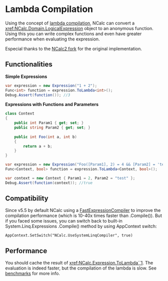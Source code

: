 ﻿# Lambda Compilation

Using the concept
of [lambda compilation](https://learn.microsoft.com/en-us/dotnet/api/system.linq.expressions.expression-1.compile?view=net-8.0),
NCalc can convert a <xref:NCalc.Domain.LogicalExpression> object to an anonymous function.
Using this you can write complex functions and even have greater performance when evaluating the expression.

Especial thanks to the [NCalc2 fork](https://github.com/sklose/NCalc2) for the original implementation.

## Functionalities

**Simple Expressions**

```c#
var expression = new Expression("1 + 2");
Func<int> function = expression.ToLambda<int>();
Debug.Assert(function()); //3
```

**Expressions with Functions and Parameters**

```c#
class Context
{
    public int Param1 { get; set; }
    public string Param2 { get; set; }
  
    public int Foo(int a, int b)
    {
        return a + b;
    }
}

var expression = new Expression("Foo([Param1], 2) = 4 && [Param2] = 'test'");
Func<Context, bool> function = expression.ToLambda<Context, bool>();

var context = new Context { Param1 = 2, Param2 = "test" };
Debug.Assert(function(context)); //true
```

## Compatibility
Since v5.5 by default NCalc using a [FastExpressionCompiler](https://github.com/dadhi/FastExpressionCompiler)
 to improve the compilation performance (which is 10-40x times faster than .Compile()). But if you faced some issues, you can switch back to built-in System.Linq.Expressions .Compile() method by using AppContext switch:

`AppContext.SetSwitch("NCalc.UseSystemLinqCompiler", true)` 

## Performance
You should cache the result of <xref:NCalc.Expression.ToLambda``1>. The evaluation is indeed faster, but the compilation of the lambda is slow.
See [benchmarks](benchmarks.md) for more info.
